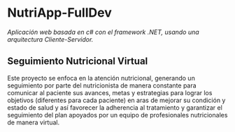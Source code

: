 # NutriApp-FullDev
_Aplicación web basada en c# con el framework .NET, usando una arquitectura Cliente-Servidor._
## Seguimiento Nutricional Virtual
Este proyecto se enfoca en la atención nutricional, generando un seguimiento por parte del nutricionista de manera constante para comunicar al paciente sus avances, metas y estrategias para lograr los objetivos (diferentes para cada paciente) en aras de mejorar su condición y estado de salud y así favorecer la adherencia al tratamiento y garantizar el seguimiento del plan apoyados por un equipo de profesionales nutricionales de manera virtual.


